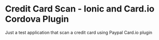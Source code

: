Credit Card Scan - Ionic and Card.io Cordova Plugin
=====================

Just a test application that scan a credit card using Paypal Card.io plugin
